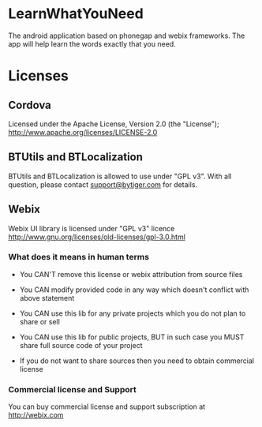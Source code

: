 # LearnWhatYouNeed
The android application based on phonegap and webix frameworks.
The app will help learn the words exactly that you need.

# Licenses

## Cordova

Licensed under the Apache License, Version 2.0 (the "License");
http://www.apache.org/licenses/LICENSE-2.0


## BTUtils and BTLocalization

BTUtils and BTLocalization is allowed to use under "GPL v3".
With all question, please contact support@bytiger.com for details.

## Webix

Webix UI library is licensed under "GPL v3" licence
http://www.gnu.org/licenses/old-licenses/gpl-3.0.html

### What does it means in human terms

- You CAN'T remove this license or webix attribution from source files
- You CAN modify provided code in any way which doesn't conflict with above statement

- You CAN use this lib for any private projects which you do not plan to share or sell
- You CAN use this lib for public projects, BUT in such case you MUST share full source code of your project
- If you do not want to share sources then you need to obtain commercial license


### Commercial license and Support

You can buy commercial license and support subscription at http://webix.com
